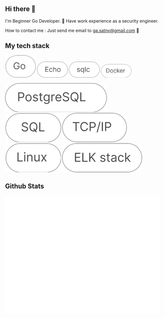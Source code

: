 ## Hi there :wave:

I'm Beginner Go Developer. :mount_fuji: 
Have work experience as a security engineer.

How to contact me : Just send me email to ga.satnv@gmail.com :e-mail:

## My tech stack
<img src="/img/Go.png" alt="Skill" width="100">
<img src="/img/Echo.png" alt="Skill" width="100">
<img src="/img/sqlc.png" alt="Skill" width="100">
<img src="/img/Docker.png" alt="Skill" width="100">

![Skill](/img/PostgreSQL.png)
![Skill](/img/SQL.png)
![Skill](/img/IP.png)
![Skill](/img/Linux.png)
![Skill](/img/SIEM_ELK.png)

## Github Stats
![Metrics](/github-metrics.svg)
